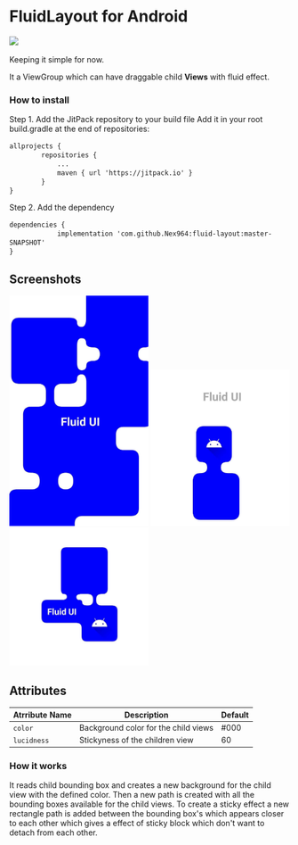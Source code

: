 # FluidLayout for Android
[![](https://jitpack.io/v/Nex964/fluid-layout.svg)](https://jitpack.io/#Nex964/fluid-layout)

Keeping it simple for now.

It a ViewGroup which can have draggable child <b>Views</b> with fluid effect.

### How to install

Step 1. Add the JitPack repository to your build file
Add it in your root build.gradle at the end of repositories:
```
allprojects {
		repositories {
			...
			maven { url 'https://jitpack.io' }
		}
}
```
Step 2. Add the dependency
```
dependencies {
	        implementation 'com.github.Nex964:fluid-layout:master-SNAPSHOT'
}
```
## Screenshots
<p float="left">
	<img src="screenshots/ss1.jpg?raw=true" width=250/>
	<img src="screenshots/ss2.jpg?raw=true" width=250/>
	<img src="screenshots/ss3.jpg?raw=true" width=250/>
</p>

## Attributes

| Atrribute Name | Description | Default |
| --- | --- | --- | 
| `color` | Background color for the child views | #000 |
| `lucidness` | Stickyness of the children view | 60 |

### How it works

It reads child bounding box and creates a new background for the child view with the defined color. Then a new path is created with all the bounding boxes available for the child views.
To create a sticky effect a new rectangle path is added between the bounding box's which appears closer to each other which gives a effect of sticky block which don't want to detach from each other.

